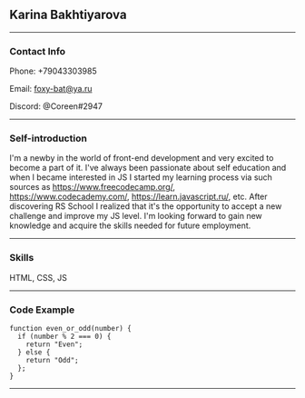 ## Karina Bakhtiyarova
--------------------------

### Contact Info

Phone:    +79043303985

Email:    foxy-bat@ya.ru

Discord:  @Coreen#2947

-------------------------

### Self-introduction

I'm a newby in the world of front-end development and very excited to become a part of it. 
I've always been passionate about self education and when I became interested in JS I started my learning process via such sources as https://www.freecodecamp.org/, https://www.codecademy.com/, https://learn.javascript.ru/, etc.
After discovering RS School I realized that it's the opportunity to accept a new challenge and improve my JS level. I'm looking forward to gain new knowledge and acquire the skills needed for future employment.

-------------------------

### Skills

HTML, CSS, JS 

--------------------------

### Code Example

```
function even_or_odd(number) {
  if (number % 2 === 0) {
    return "Even";
  } else {
    return "Odd";
  };
}
```
---------------------------